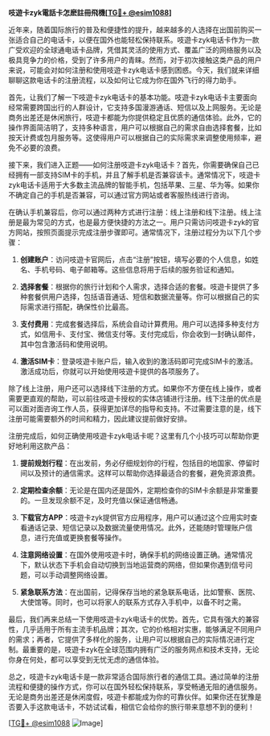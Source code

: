 **吱遊卡zyk電話卡怎麽註冊飛機[[TG💪+ @esim1088](https://t.me/s/esim1088)]**

近年来，随着国际旅行的普及和便捷性的提升，越来越多的人选择在出国前购买一张适合自己的电话卡，以便在国外也能轻松保持联系。吱遊卡zyk电话卡作为一款广受欢迎的全球通电话卡品牌，凭借其灵活的使用方式、覆盖广泛的网络服务以及极具竞争力的价格，受到了许多用户的青睐。然而，对于初次接触这类产品的用户来说，可能会对如何注册和使用吱遊卡zyk电话卡感到困惑。今天，我们就来详细聊聊这款电话卡的注册流程，以及如何让它成为你在国外飞行的得力助手。

首先，让我们了解一下吱遊卡zyk电话卡的基本功能。吱遊卡zyk电话卡主要面向经常需要跨国出行的人群设计，它支持多国漫游通话、短信以及上网服务。无论是商务出差还是休闲旅行，吱遊卡都能为你提供稳定且优质的通信体验。此外，它的操作界面简洁明了，支持多种语言，用户可以根据自己的需求自由选择套餐，比如按天计费或包月服务等。这使得用户可以根据自己的实际需求来调整使用频率，避免不必要的浪费。

接下来，我们进入正题——如何注册吱遊卡zyk电话卡？首先，你需要确保自己已经拥有一部支持SIM卡的手机，并且了解手机是否兼容该卡。通常情况下，吱遊卡zyk电话卡适用于大多数主流品牌的智能手机，包括苹果、三星、华为等。如果你不确定自己的手机是否兼容，可以通过官方网站或者客服热线进行咨询。

在确认手机兼容后，你可以通过两种方式进行注册：线上注册和线下注册。线上注册是最为常见的方式，也是最方便快捷的方法之一。用户只需访问吱遊卡zyk的官方网站，按照页面提示完成注册步骤即可。通常情况下，注册过程分为以下几个步骤：

1. **创建账户**：访问吱遊卡官网后，点击“注册”按钮，填写必要的个人信息，如姓名、手机号码、电子邮箱等。这些信息将用于后续的服务验证和通知。

2. **选择套餐**：根据你的旅行计划和个人需求，选择合适的套餐。吱遊卡提供了多种套餐供用户选择，包括语音通话、短信和数据流量等。你可以根据自己的实际需求进行搭配，确保性价比最高。

3. **支付费用**：完成套餐选择后，系统会自动计算费用。用户可以选择多种支付方式，如信用卡、支付宝、微信支付等。支付完成后，你会收到一封确认邮件，其中包含激活码和使用说明。

4. **激活SIM卡**：登录吱遊卡账户后，输入收到的激活码即可完成SIM卡的激活。激活成功后，你就可以开始使用吱遊卡提供的各项服务了。

除了线上注册，用户还可以选择线下注册的方式。如果你不方便在线上操作，或者需要更直观的帮助，可以前往吱遊卡授权的实体店铺进行注册。线下注册的优点是可以面对面咨询工作人员，获得更加详尽的指导和支持。不过需要注意的是，线下注册可能需要额外的时间和精力，因此建议提前做好安排。

注册完成后，如何正确使用吱遊卡zyk电话卡呢？这里有几个小技巧可以帮助你更好地利用这款产品：

1. **提前规划行程**：在出发前，务必仔细规划你的行程，包括目的地国家、停留时间以及预计的通信需求。这样可以帮助你选择最适合的套餐，避免资源浪费。

2. **定期检查余额**：无论是在国内还是国外，定期检查你的SIM卡余额是非常重要的。一旦发现余额不足，及时充值以保证通信畅通。

3. **下载官方APP**：吱遊卡zyk提供官方应用程序，用户可以通过这个应用实时查看通话记录、短信记录以及数据流量使用情况。此外，还能随时管理账户信息，进行充值或更换套餐等操作。

4. **注意网络设置**：在国外使用吱遊卡时，确保手机的网络设置正确。通常情况下，默认状态下手机会自动切换到当地运营商的网络，但如果你遇到信号问题，可以手动调整网络设置。

5. **紧急联系方法**：在出国前，记得保存当地的紧急联系电话，比如警察、医院、大使馆等。同时，也可以将家人的联系方式存入手机中，以备不时之需。

最后，我们再来总结一下使用吱遊卡zyk电话卡的优势。首先，它具有强大的兼容性，几乎适用于所有主流手机品牌；其次，它的价格相对实惠，能够满足不同用户的需求；再者，它提供了多样化的服务，让用户可以根据自己的实际情况进行定制。最重要的是，吱遊卡zyk在全球范围内拥有广泛的服务网点和技术支持，无论你身在何处，都可以享受到无忧无虑的通信体验。

总之，吱遊卡zyk电话卡是一款非常适合国际旅行者的通信工具。通过简单的注册流程和便捷的操作方式，你可以在国外轻松保持联系，享受畅通无阻的通信服务。无论是商务出差还是休闲度假，吱遊卡都能成为你的可靠伙伴。如果你还在犹豫是否要入手这款电话卡，不妨试试看，相信它会给你的旅行带来意想不到的便利！

[[TG💪+ @esim1088](https://t.me/s/esim1088) ![Image](https://i.postimg.cc/4NQfJmqS/Snipaste-2025-05-13-00-14-12.png)]